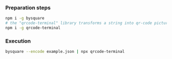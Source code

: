 ### Preparation steps

```bash
npm i -g bysquare
# the "qrcode-terminal" library transforms a string into qr-code picture
npm i -g qrcode-terminal
```

### Execution

```bash
bysquare --encode example.json | npx qrcode-terminal
```
